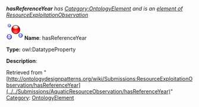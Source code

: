 ___hasReferenceYear__ has [Category:OntologyElement](../../Category/OntologyElement "Category:OntologyElement") and is an [element of](../../Property/ElementOf "Property:ElementOf") [ResourceExploitationObservation](../../Submissions/ResourceExploitationObservation "Submissions:ResourceExploitationObservation")_


  




[![DatatypeProperty](../../images/thumb/a/a5/DatatypeProperty.gif/45px-DatatypeProperty.gif)](../../Image/DatatypeProperty.gif "DatatypeProperty")
__Name__: hasReferenceYear 


__Type:__ owl:DatatypeProperty 


__Description__: 





Retrieved from "[http://ontologydesignpatterns.org/wiki/Submissions:ResourceExploitationObservation/hasReferenceYear](../../Submissions/AquaticResourceObservation/hasReferenceYear)"
 [Category](http://ontologydesignpatterns.org/wiki/Special:Categories "Special:Categories"): [OntologyElement](../../Category/OntologyElement "Category:OntologyElement")